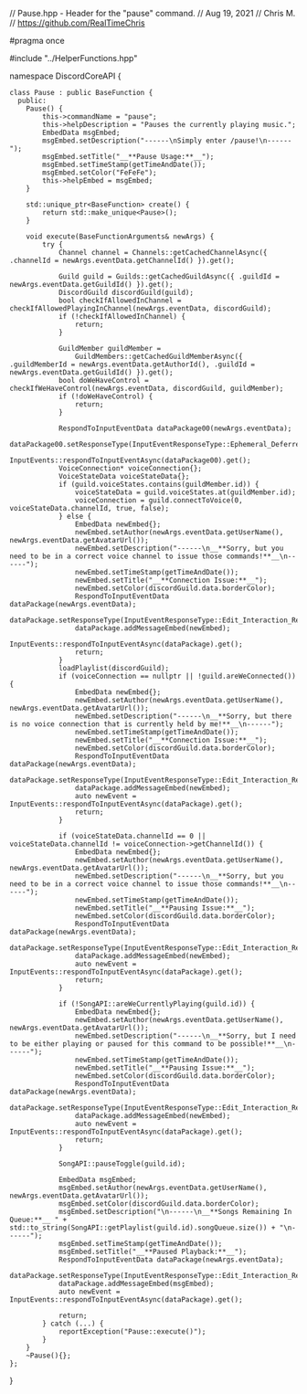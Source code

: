 // Pause.hpp - Header for the "pause" command.
// Aug 19, 2021
// Chris M.
// https://github.com/RealTimeChris

#pragma once

#include "../HelperFunctions.hpp"

namespace DiscordCoreAPI {

	class Pause : public BaseFunction {
	  public:
		Pause() {
			this->commandName = "pause";
			this->helpDescription = "Pauses the currently playing music.";
			EmbedData msgEmbed;
			msgEmbed.setDescription("------\nSimply enter /pause!\n------");
			msgEmbed.setTitle("__**Pause Usage:**__");
			msgEmbed.setTimeStamp(getTimeAndDate());
			msgEmbed.setColor("FeFeFe");
			this->helpEmbed = msgEmbed;
		}

		std::unique_ptr<BaseFunction> create() {
			return std::make_unique<Pause>();
		}

		void execute(BaseFunctionArguments& newArgs) {
			try {
				Channel channel = Channels::getCachedChannelAsync({ .channelId = newArgs.eventData.getChannelId() }).get();

				Guild guild = Guilds::getCachedGuildAsync({ .guildId = newArgs.eventData.getGuildId() }).get();
				DiscordGuild discordGuild(guild);
				bool checkIfAllowedInChannel = checkIfAllowedPlayingInChannel(newArgs.eventData, discordGuild);
				if (!checkIfAllowedInChannel) {
					return;
				}

				GuildMember guildMember =
					GuildMembers::getCachedGuildMemberAsync({ .guildMemberId = newArgs.eventData.getAuthorId(), .guildId = newArgs.eventData.getGuildId() }).get();
				bool doWeHaveControl = checkIfWeHaveControl(newArgs.eventData, discordGuild, guildMember);
				if (!doWeHaveControl) {
					return;
				}

				RespondToInputEventData dataPackage00(newArgs.eventData);
				dataPackage00.setResponseType(InputEventResponseType::Ephemeral_Deferred_Response);
				InputEvents::respondToInputEventAsync(dataPackage00).get();
				VoiceConnection* voiceConnection{};
				VoiceStateData voiceStateData{};
				if (guild.voiceStates.contains(guildMember.id)) {
					voiceStateData = guild.voiceStates.at(guildMember.id);
					voiceConnection = guild.connectToVoice(0, voiceStateData.channelId, true, false);
				} else {
					EmbedData newEmbed{};
					newEmbed.setAuthor(newArgs.eventData.getUserName(), newArgs.eventData.getAvatarUrl());
					newEmbed.setDescription("------\n__**Sorry, but you need to be in a correct voice channel to issue those commands!**__\n------");
					newEmbed.setTimeStamp(getTimeAndDate());
					newEmbed.setTitle("__**Connection Issue:**__");
					newEmbed.setColor(discordGuild.data.borderColor);
					RespondToInputEventData dataPackage(newArgs.eventData);
					dataPackage.setResponseType(InputEventResponseType::Edit_Interaction_Response);
					dataPackage.addMessageEmbed(newEmbed);
					InputEvents::respondToInputEventAsync(dataPackage).get();
					return;
				}
				loadPlaylist(discordGuild);
				if (voiceConnection == nullptr || !guild.areWeConnected()) {
					EmbedData newEmbed{};
					newEmbed.setAuthor(newArgs.eventData.getUserName(), newArgs.eventData.getAvatarUrl());
					newEmbed.setDescription("------\n__**Sorry, but there is no voice connection that is currently held by me!**__\n------");
					newEmbed.setTimeStamp(getTimeAndDate());
					newEmbed.setTitle("__**Connection Issue:**__");
					newEmbed.setColor(discordGuild.data.borderColor);
					RespondToInputEventData dataPackage(newArgs.eventData);
					dataPackage.setResponseType(InputEventResponseType::Edit_Interaction_Response);
					dataPackage.addMessageEmbed(newEmbed);
					auto newEvent = InputEvents::respondToInputEventAsync(dataPackage).get();
					return;
				}

				if (voiceStateData.channelId == 0 || voiceStateData.channelId != voiceConnection->getChannelId()) {
					EmbedData newEmbed{};
					newEmbed.setAuthor(newArgs.eventData.getUserName(), newArgs.eventData.getAvatarUrl());
					newEmbed.setDescription("------\n__**Sorry, but you need to be in a correct voice channel to issue those commands!**__\n------");
					newEmbed.setTimeStamp(getTimeAndDate());
					newEmbed.setTitle("__**Pausing Issue:**__");
					newEmbed.setColor(discordGuild.data.borderColor);
					RespondToInputEventData dataPackage(newArgs.eventData);
					dataPackage.setResponseType(InputEventResponseType::Edit_Interaction_Response);
					dataPackage.addMessageEmbed(newEmbed);
					auto newEvent = InputEvents::respondToInputEventAsync(dataPackage).get();
					return;
				}

				if (!SongAPI::areWeCurrentlyPlaying(guild.id)) {
					EmbedData newEmbed{};
					newEmbed.setAuthor(newArgs.eventData.getUserName(), newArgs.eventData.getAvatarUrl());
					newEmbed.setDescription("------\n__**Sorry, but I need to be either playing or paused for this command to be possible!**__\n------");
					newEmbed.setTimeStamp(getTimeAndDate());
					newEmbed.setTitle("__**Pausing Issue:**__");
					newEmbed.setColor(discordGuild.data.borderColor);
					RespondToInputEventData dataPackage(newArgs.eventData);
					dataPackage.setResponseType(InputEventResponseType::Edit_Interaction_Response);
					dataPackage.addMessageEmbed(newEmbed);
					auto newEvent = InputEvents::respondToInputEventAsync(dataPackage).get();
					return;
				}

				SongAPI::pauseToggle(guild.id);

				EmbedData msgEmbed;
				msgEmbed.setAuthor(newArgs.eventData.getUserName(), newArgs.eventData.getAvatarUrl());
				msgEmbed.setColor(discordGuild.data.borderColor);
				msgEmbed.setDescription("\n------\n__**Songs Remaining In Queue:**__ " + std::to_string(SongAPI::getPlaylist(guild.id).songQueue.size()) + "\n------");
				msgEmbed.setTimeStamp(getTimeAndDate());
				msgEmbed.setTitle("__**Paused Playback:**__");
				RespondToInputEventData dataPackage(newArgs.eventData);
				dataPackage.setResponseType(InputEventResponseType::Edit_Interaction_Response);
				dataPackage.addMessageEmbed(msgEmbed);
				auto newEvent = InputEvents::respondToInputEventAsync(dataPackage).get();

				return;
			} catch (...) {
				reportException("Pause::execute()");
			}
		}
		~Pause(){};
	};

}
